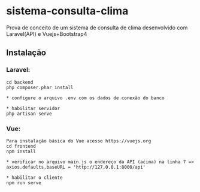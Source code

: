 # sistema-consulta-clima

Prova de conceito de um sistema de consulta de clima desenvolvido com Laravel(API) e Vuejs+Bootstrap4

## Instalação

### Laravel:
	cd backend
    php composer.phar install
    
    * configure o arquivo .env com os dados de conexão do banco
    
    * habilitar servidor
    php artisan serve 

### Vue:

	Para instalação básica do Vue acesse https://vuejs.org
    cd frontend
    npm install
    
    * verificar no arquivo main.js o endereço da API (acima) na linha 7 => axios.defaults.baseURL = 'http://127.0.0.1:8000/api'

	* habilitar o cliente
	npm run serve

    

    
    
    
    
